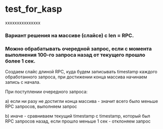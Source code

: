 # test_for_kasp

xxxxxxxxxxxxxxx

### Вариант решения на массиве (слайсе) с len = RPC.
### Можно обрабатывать очередной запрос, если с момента выполнения 100-го запроса назад от текущего прошло более 1 сек.


Создаем слайс длиной RPC, куда будем записывать timestamp каждого обработанного запроса, при достижении конца массива начинаем запись с начала.

При поступлении очередного запроса:

a) если ни разу не достигли конца массива - значит всего было меньше RPC запросов, выполняем запрос

b) иначе - сравниваем текущий timestamp с timestamp, который был RPC запросов назад, если прошло меньше 1 сек - отклоняем запрос